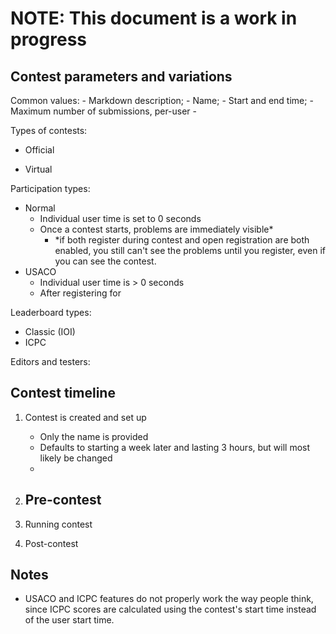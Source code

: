 
# NOTE: This document is a work in progress

## Contest parameters and variations

Common values:
    - Markdown description;
    - Name;
    - Start and end time;
    - Maximum number of submissions, per-user
        - 

Types of contests:
- Official


- Virtual



Participation types:
- Normal
    - Individual user time is set to 0 seconds
    - Once a contest starts, problems are immediately visible*
        - *if both register during contest and open registration are both enabled, you still can't see the problems until you register, even if you can see the contest.
- USACO
    - Individual user time is > 0 seconds
    - After registering for 

Leaderboard types:
- Classic (IOI)
- ICPC


Editors and testers:


## Contest timeline

1. Contest is created and set up
    - Only the name is provided
    - Defaults to starting a week later and lasting 3 hours, but will most likely be changed
    - 
2. Pre-contest
    - 
3. Running contest

4. Post-contest



## Notes

* USACO and ICPC features do not properly work the way people think, since ICPC scores are calculated using the contest's start time instead of the user start time.
